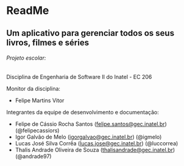 # ReadMe

## Um aplicativo para gerenciar todos os seus livros, filmes e séries

###### Projeto escolar:

Disciplina de Engenharia de Software II do Inatel - EC 206 

Monitor da disciplina: 
- Felipe Martins Vitor 

Integrantes da equipe de desenvolvimento e documentação:

- Felipe de Cássio Rocha Santos ([felipe.santos@gec.inatel.br](mailto:felipe.santos@gec.inatel.br))(@felipecassiors)
- Igor Galvão de Melo ([igorgalvao@gec.inatel.br](mailto:igorgalvao@gec.inatel.br)) (@igmelo)
- Lucas José Silva Corrêa ([lucas.jose@gec.inatel.br](mailto:lucas.jose@gec.inatel.br)) (@luccorrea)
- Thalis Andrade Oliveira de Souza ([thalisandrade@gec.inatel.br](mailto:thalisandrade@gec.inatel.br)) (@andrade97)
